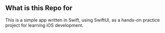 ## What is this Repo for

This is a simple app written in Swift, using SwiftUI, as a hands-on practice project for learning iOS development.
